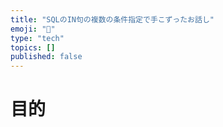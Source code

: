 ```yaml
---
title: "SQLのIN句の複数の条件指定で手こずったお話し"
emoji: "🤖"
type: "tech"
topics: []
published: false
---
```


# 目的

